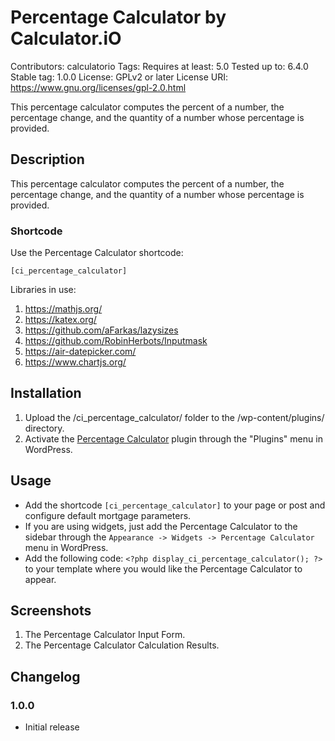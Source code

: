 # Percentage Calculator by Calculator.iO
Contributors: calculatorio
Tags: 
Requires at least: 5.0
Tested up to: 6.4.0
Stable tag: 1.0.0
License: GPLv2 or later
License URI: https://www.gnu.org/licenses/gpl-2.0.html

This percentage calculator computes the percent of a number, the percentage change, and the quantity of a number whose percentage is provided.

## Description

This percentage calculator computes the percent of a number, the percentage change, and the quantity of a number whose percentage is provided.

### Shortcode

Use the Percentage Calculator shortcode:

`[ci_percentage_calculator]`

Libraries in use:
1. https://mathjs.org/
2. https://katex.org/
3. https://github.com/aFarkas/lazysizes
4. https://github.com/RobinHerbots/Inputmask
5. https://air-datepicker.com/
6. https://www.chartjs.org/

## Installation

1. Upload the /ci_percentage_calculator/ folder to the /wp-content/plugins/ directory.
2. Activate the [Percentage Calculator](https://www.calculator.io/percentage-calculator/ "Percentage Calculator Homepage") plugin through the "Plugins" menu in WordPress.

## Usage
* Add the shortcode `[ci_percentage_calculator]` to your page or post and configure default mortgage parameters.
* If you are using widgets, just add the Percentage Calculator to the sidebar through the `Appearance -> Widgets -> Percentage Calculator` menu in WordPress.
* Add the following code: `<?php display_ci_percentage_calculator(); ?>` to your template where you would like the Percentage Calculator to appear.

## Screenshots
1. The Percentage Calculator Input Form.
2. The Percentage Calculator Calculation Results.

## Changelog

### 1.0.0
* Initial release
